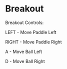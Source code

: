 # Breakout
Breakout Controls:

LEFT -   Move Paddle Left

RIGHT -  Move Paddle Right

A -      Move Ball Left

D -      Move Ball Right
